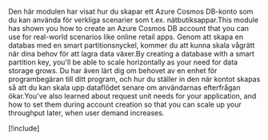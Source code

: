 <span data-ttu-id="33c65-101">Den här modulen har visat hur du skapar ett Azure Cosmos DB-konto som du kan använda för verkliga scenarier som t.ex. nätbutiksappar.</span><span class="sxs-lookup"><span data-stu-id="33c65-101">This module has shown you how to create an Azure Cosmos DB account that you can use for real-world scenarios like online retail apps.</span></span> <span data-ttu-id="33c65-102">Genom att skapa en databas med en smart partitionsnyckel, kommer du att kunna skala vågrätt när dina behov för att lagra data växer.</span><span class="sxs-lookup"><span data-stu-id="33c65-102">By creating a database with a smart partition key, you'll be able to scale horizontally as your need for data storage grows.</span></span> <span data-ttu-id="33c65-103">Du har även lärt dig om behovet av en enhet för programbegäran till ditt program, och hur du ställer in den när kontot skapas så att du kan skala upp dataflödet senare om användarnas efterfrågan ökar.</span><span class="sxs-lookup"><span data-stu-id="33c65-103">You've also learned about request unit needs for your application, and how to set them during account creation so that you can scale up your throughput later, when user demand increases.</span></span>

[!include[](../../../includes/azure-sandbox-cleanup.md)]
